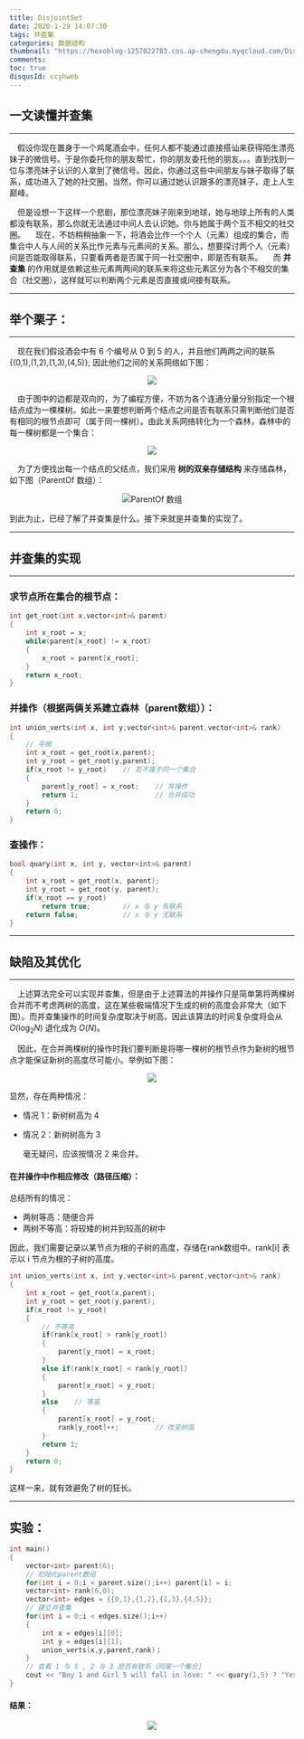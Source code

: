 ```yaml
---
title: DisjointSet
date: 2020-1-29 14:07:30
tags: 并查集
categories: 数据结构 
thumbnail: "https://hexoblog-1257022783.cos.ap-chengdu.myqcloud.com/DisjointSet_%E5%B9%B6%E6%9F%A5%E9%9B%86/20200129090816470.png"
comments: 
toc: true
disqusId: ccyhweb
---
```


## 一文读懂并查集
---
&emsp;假设你现在置身于一个鸡尾酒会中，任何人都不能通过直接搭讪来获得陌生漂亮妹子的微信号。于是你委托你的朋友帮忙，你的朋友委托他的朋友。。。直到找到一位与漂亮妹子认识的人拿到了微信号。因此，你通过这些中间朋友与妹子取得了联系，成功进入了她的社交圈。当然，你可以通过她认识跟多的漂亮妹子，走上人生巅峰。

<!-- more -->

&emsp;但是设想一下这样一个悲剧，那位漂亮妹子刚来到地球，她与地球上所有的人类都没有联系，那么你就无法通过中间人去认识她。你与她属于两个互不相交的社交圈。
&emsp;现在，不妨稍稍抽象一下，将酒会比作一个个人（元素）组成的集合，而集合中人与人间的关系比作元素与元素间的关系。那么，想要探讨两个人（元素）间是否能取得联系，只要看两者是否属于同一社交圈中，即是否有联系。
&emsp;而 **并查集** 的作用就是依赖这些元素两两间的联系来将这些元素区分为各个不相交的集合（社交圈），这样就可以判断两个元素是否直接或间接有联系。

---
## 举个栗子：
---
&emsp;现在我们假设酒会中有 6 个编号从 0 到 5 的人，并且他们两两之间的联系{(0,1),(1,2),(1,3),(4,5)}; 因此他们之间的关系网络如下图：

<center>

![](https://hexoblog-1257022783.cos.ap-chengdu.myqcloud.com/DjSet/relation.PNG)

</center>

&emsp;由于图中的边都是双向的，为了编程方便，不妨为各个连通分量分别指定一个根结点成为一棵棵树。如此一来要想判断两个结点之间是否有联系只需判断他们是否有相同的根节点即可（属于同一棵树）。由此关系网络转化为一个森林，森林中的每一棵树都是一个集合：

<center>

![](https://hexoblog-1257022783.cos.ap-chengdu.myqcloud.com/DjSet/relationtree.PNG)

</center>

&emsp;为了方便找出每一个结点的父结点，我们采用 **树的双亲存储结构** 来存储森林，如下图（ParentOf 数组）：

<center>

![ParentOf 数组](https://hexoblog-1257022783.cos.ap-chengdu.myqcloud.com/DjSet/parantandchild.PNG)

</center>

到此为止，已经了解了并查集是什么。接下来就是并查集的实现了。

---
## 并查集的实现
---

### 求节点所在集合的根节点：
```c++
int get_root(int x,vector<int>& parent)
{
	int x_root = x;
	while(parent[x_root] != x_root)
	{
		x_root = parent[x_root];
	}
	return x_root;
}
```

### 并操作（根据两俩关系建立森林（parent数组））：
```c++
int union_verts(int x, int y,vector<int>& parent,vector<int>& rank)
{
    // 寻根
	int x_root = get_root(x,parent);
	int y_root = get_root(y,parent);
	if(x_root != y_root)    // 若不属于同一个集合
	{
		parent[y_root] = x_root;    // 并操作
		return 1;                   // 合并成功
	}
	return 0;
}
```

### 查操作：
```c++
bool quary(int x, int y, vector<int>& parent)
{
    int x_root = get_root(x, parent);
    int y_root = get_root(y, parent);
    if(x_root == y_root)
        return true;        // x 与 y 有联系
    return false;           // x 与 y 无联系
}
```

---
## 缺陷及其优化

---


&emsp;上述算法完全可以实现并查集，但是由于上述算法的并操作只是简单第将两棵树合并而不考虑两树的高度，这在某些极端情况下生成的树的高度会非常大（如下图）。而并查集操作的时间复杂度取决于树高，因此该算法的时间复杂度将会从 $O(\log_{2}{N})$ 退化成为 $O(N)$。

&emsp;因此，在合并两棵树的操作时我们要判断是将哪一棵树的根节点作为新树的根节点才能保证新树的高度尽可能小。举例如下图：



<center>

![](https://hexoblog-1257022783.cos.ap-chengdu.myqcloud.com/DjSet/Mergetree.PNG)

</center>

显然，存在两种情况：

 * 情况 1：新树树高为 4

 * 情况 2：新树树高为 3

   毫无疑问，应该按情况 2 来合并。





#### 在并操作中作相应修改（路径压缩）：

总结所有的情况：

* 两树等高：随便合并
* 两树不等高：将较矮的树并到较高的树中

因此，我们需要记录以某节点为根的子树的高度，存储在rank数组中。rank[i] 表示以 i 节点为根的子树的高度。

```c++
int union_verts(int x, int y,vector<int>& parent,vector<int>& rank)
{
	int x_root = get_root(x,parent);
	int y_root = get_root(y,parent);
	if(x_root != y_root)
	{
        // 不等高
		if(rank[x_root] > rank[y_root])
		{
			parent[y_root] = x_root;
		}
		else if(rank[x_root] < rank[y_root])
		{
			parent[x_root] = y_root;
		}
		else	// 等高
		{
			parent[x_root] = y_root;
			rank[y_root]++;			// 改变树高
		}
		return 1;
	}
	return 0;
}
```

这样一来，就有效避免了树的狂长。



---

## 实验：

```c++
int main()
{
    vector<int> parent(6);
    // 初始化parent数组
    for(int i = 0;i < parent.size();i++) parent[i] = i;
    vector<int> rank(6,0);
    vector<int> edges = {{0,1},{1,2},{1,3},{4,5}};
    // 建立并查集
    for(int i = 0;i < edges.size();i++)
    {
        int x = edges[i][0];
        int y = edges[i][1];
        union_verts(x,y,parent,rank)；
    }
    // 查看 1 与 5 , 2 与 3 是否有联系（同属一个集合）
    cout << "Boy 1 and Girl 5 will fall in love: " << quary(1,5) ? "Yes" : "No" << endl;
}
```

#### 结果：



<center>

![](https://hexoblog-1257022783.cos.ap-chengdu.myqcloud.com/DjSet/Matchresult.PNG)

</center>


